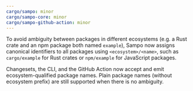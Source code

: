 ```yaml
---
cargo/sampo: minor
cargo/sampo-core: minor
cargo/sampo-github-action: minor
---
```


To avoid ambiguity between packages in different ecosystems (e.g. a Rust crate and an npm package both named `example`), Sampo now assigns canonical identifiers to all packages using `<ecosystem>/<name>`, such as `cargo/example` for Rust crates or `npm/example` for JavaScript packages.

Changesets, the CLI, and the GitHub Action now accept and emit ecosystem-qualified package names. Plain package names (without ecosystem prefix) are still supported when there is no ambiguity.
